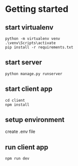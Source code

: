 # Getting started

## start virtualenv  
```shell
python -m virtualenv venv
.\venv\Scripts\activate
pip install -r requirements.txt
```

## start server
```shell
python manage.py runserver
```

## start client app
```shell
cd client
npm install
```

## setup environment
create .env file

## run client app
```shell
npm run dev
```
